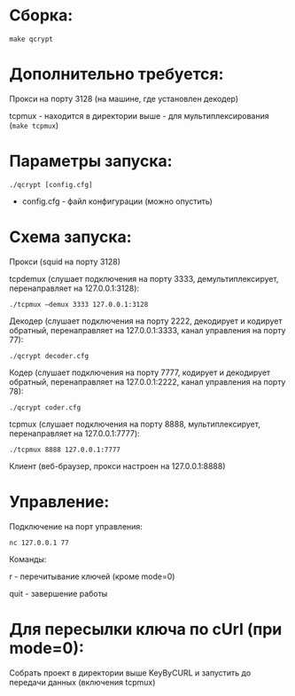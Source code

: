 Сборка:
=======
`make qcrypt`

Дополнительно требуется:
=======

Прокси на порту 3128 (на машине, где установлен декодер)

tcpmux - находится в директории выше - для мультиплексирования (`make tcpmux`)


Параметры запуска:
=======
`./qcrypt [config.cfg]`

- config.cfg - файл конфигурации (можно опустить)



Схема запуска:
=======


Прокси (squid на порту 3128)


tcpdemux (слушает подключения на порту 3333, демультиплексирует, перенаправляет на 127.0.0.1:3128):

`./tcpmux —demux 3333 127.0.0.1:3128`


Декодер (слушает подключения на порту 2222, декодирует и кодирует обратный, перенаправляет на 127.0.0.1:3333, канал управления на порту 77):

`./qcrypt decoder.cfg`


Кодер (слушает подключения на порту 7777, кодирует и декодирует обратный, перенаправляет на 127.0.0.1:2222, канал управления на порту 78):

`./qcrypt coder.cfg`


tcpmux (слушает подключения на порту 8888, мультиплексирует, перенаправляет на 127.0.0.1:7777):

`./tcpmux 8888 127.0.0.1:7777`


Клиент (веб-браузер, прокси настроен на 127.0.0.1:8888)


Управление:
=======
Подключение на порт управления:

`nc 127.0.0.1 77`


Команды: 

r - перечитывание ключей (кроме mode=0)

quit - завершение работы


Для пересылки ключа по cUrl (при mode=0):
=======

Собрать проект в директории выше KeyByCURL и запустить до передачи данных (включения tcpmux)

